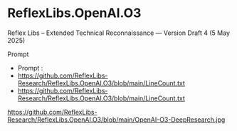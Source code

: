 # ReflexLibs.OpenAI.O3
Reflex Libs – Extended Technical Reconnaissance — Version Draft 4 (5 May 2025)

Prompt

- Prompt :
- https://github.com/ReflexLibs-Research/ReflexLibs.OpenAI.O3/blob/main/LineCount.txt
- https://github.com/ReflexLibs-Research/ReflexLibs.OpenAI.O3/blob/main/LineCount.txt

https://github.com/ReflexLibs-Research/ReflexLibs.OpenAI.O3/blob/main/OpenAI-O3-DeepResearch.jpg
